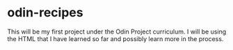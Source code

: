 # odin-recipes

This will be my first project under the Odin Project curriculum. I will be using the HTML that I have learned so far and possibly learn more in the process.